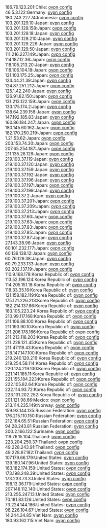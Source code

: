 186.79.123.201:Chile: [ovpn config](vpn/186_79_123_201.ovpn)  
46.5.3.122:Germany: [ovpn config](vpn/46_5_3_122.ovpn)  
180.243.227.74:Indonesia: [ovpn config](vpn/180_243_227_74.ovpn)  
103.201.129.10:Japan: [ovpn config](vpn/103_201_129_10.ovpn)  
103.201.129.158:Japan: [ovpn config](vpn/103_201_129_158.ovpn)  
103.201.129.18:Japan: [ovpn config](vpn/103_201_129_18.ovpn)  
103.201.129.210:Japan: [ovpn config](vpn/103_201_129_210.ovpn)  
103.201.129.226:Japan: [ovpn config](vpn/103_201_129_226.ovpn)  
103.201.129.50:Japan: [ovpn config](vpn/103_201_129_50.ovpn)  
111.216.227.149:Japan: [ovpn config](vpn/111_216_227_149.ovpn)  
114.187.12.36:Japan: [ovpn config](vpn/114_187_12_36.ovpn)  
118.105.213.20:Japan: [ovpn config](vpn/118_105_213_20.ovpn)  
118.106.104.18:Japan: [ovpn config](vpn/118_106_104_18.ovpn)  
121.103.175.25:Japan: [ovpn config](vpn/121_103_175_25.ovpn)  
124.44.21.39:Japan: [ovpn config](vpn/124_44_21_39.ovpn)  
124.87.251.212:Japan: [ovpn config](vpn/124_87_251_212.ovpn)  
125.1.42.240:Japan: [ovpn config](vpn/125_1_42_240.ovpn)  
126.91.82.150:Japan: [ovpn config](vpn/126_91_82_150.ovpn)  
131.213.122.159:Japan: [ovpn config](vpn/131_213_122_159.ovpn)  
133.175.174.2:Japan: [ovpn config](vpn/133_175_174_2.ovpn)  
138.64.239.158:Japan: [ovpn config](vpn/138_64_239_158.ovpn)  
147.192.185.83:Japan: [ovpn config](vpn/147_192_185_83.ovpn)  
160.86.184.247:Japan: [ovpn config](vpn/160_86_184_247.ovpn)  
180.145.60.162:Japan: [ovpn config](vpn/180_145_60_162.ovpn)  
182.170.250.219:Japan: [ovpn config](vpn/182_170_250_219.ovpn)  
1.21.53.62:Japan: [ovpn config](vpn/1_21_53_62.ovpn)  
203.153.74.30:Japan: [ovpn config](vpn/203_153_74_30.ovpn)  
207.65.254.187:Japan: [ovpn config](vpn/207_65_254_187.ovpn)  
211.135.28.126:Japan: [ovpn config](vpn/211_135_28_126.ovpn)  
219.100.37.119:Japan: [ovpn config](vpn/219_100_37_119.ovpn)  
219.100.37.120:Japan: [ovpn config](vpn/219_100_37_120.ovpn)  
219.100.37.159:Japan: [ovpn config](vpn/219_100_37_159.ovpn)  
219.100.37.192:Japan: [ovpn config](vpn/219_100_37_192.ovpn)  
219.100.37.196:Japan: [ovpn config](vpn/219_100_37_196.ovpn)  
219.100.37.197:Japan: [ovpn config](vpn/219_100_37_197.ovpn)  
219.100.37.199:Japan: [ovpn config](vpn/219_100_37_199.ovpn)  
219.100.37.2:Japan: [ovpn config](vpn/219_100_37_2.ovpn)  
219.100.37.201:Japan: [ovpn config](vpn/219_100_37_201.ovpn)  
219.100.37.209:Japan: [ovpn config](vpn/219_100_37_209.ovpn)  
219.100.37.213:Japan: [ovpn config](vpn/219_100_37_213.ovpn)  
219.100.37.60:Japan: [ovpn config](vpn/219_100_37_60.ovpn)  
219.100.37.63:Japan: [ovpn config](vpn/219_100_37_63.ovpn)  
219.100.37.83:Japan: [ovpn config](vpn/219_100_37_83.ovpn)  
219.100.37.85:Japan: [ovpn config](vpn/219_100_37_85.ovpn)  
219.100.37.87:Japan: [ovpn config](vpn/219_100_37_87.ovpn)  
27.143.38.96:Japan: [ovpn config](vpn/27_143_38_96.ovpn)  
60.101.232.177:Japan: [ovpn config](vpn/60_101_232_177.ovpn)  
60.139.138.12:Japan: [ovpn config](vpn/60_139_138_12.ovpn)  
60.76.129.38:Japan: [ovpn config](vpn/60_76_129_38.ovpn)  
60.79.233.133:Japan: [ovpn config](vpn/60_79_233_133.ovpn)  
92.202.137.19:Japan: [ovpn config](vpn/92_202_137_19.ovpn)  
110.9.168.178:Korea Republic of: [ovpn config](vpn/110_9_168_178.ovpn)  
113.52.196.124:Korea Republic of: [ovpn config](vpn/113_52_196_124.ovpn)  
114.205.151.18:Korea Republic of: [ovpn config](vpn/114_205_151_18.ovpn)  
118.33.35.16:Korea Republic of: [ovpn config](vpn/118_33_35_16.ovpn)  
121.158.182.119:Korea Republic of: [ovpn config](vpn/121_158_182_119.ovpn)  
175.121.226.213:Korea Republic of: [ovpn config](vpn/175_121_226_213.ovpn)  
182.214.137.86:Korea Republic of: [ovpn config](vpn/182_214_137_86.ovpn)  
183.105.223.24:Korea Republic of: [ovpn config](vpn/183_105_223_24.ovpn)  
210.99.117.168:Korea Republic of: [ovpn config](vpn/210_99_117_168.ovpn)  
211.106.88.100:Korea Republic of: [ovpn config](vpn/211_106_88_100.ovpn)  
211.193.90.10:Korea Republic of: [ovpn config](vpn/211_193_90_10.ovpn)  
211.206.178.166:Korea Republic of: [ovpn config](vpn/211_206_178_166.ovpn)  
211.213.118.203:Korea Republic of: [ovpn config](vpn/211_213_118_203.ovpn)  
211.228.121.45:Korea Republic of: [ovpn config](vpn/211_228_121_45.ovpn)  
211.47.119.43:Korea Republic of: [ovpn config](vpn/211_47_119_43.ovpn)  
218.147.147.100:Korea Republic of: [ovpn config](vpn/218_147_147_100.ovpn)  
219.240.120.216:Korea Republic of: [ovpn config](vpn/219_240_120_216.ovpn)  
219.254.58.114:Korea Republic of: [ovpn config](vpn/219_254_58_114.ovpn)  
220.124.219.100:Korea Republic of: [ovpn config](vpn/220_124_219_100.ovpn)  
221.141.185.11:Korea Republic of: [ovpn config](vpn/221_141_185_11.ovpn)  
221.155.184.223:Korea Republic of: [ovpn config](vpn/221_155_184_223.ovpn)  
222.105.82.64:Korea Republic of: [ovpn config](vpn/222_105_82_64.ovpn)  
222.114.93.72:Korea Republic of: [ovpn config](vpn/222_114_93_72.ovpn)  
223.131.202.252:Korea Republic of: [ovpn config](vpn/223_131_202_252.ovpn)  
201.121.98.66:Mexico: [ovpn config](vpn/201_121_98_66.ovpn)  
213.114.235.149:Norway: [ovpn config](vpn/213_114_235_149.ovpn)  
159.93.144.135:Russian Federation: [ovpn config](vpn/159_93_144_135.ovpn)  
176.215.110.150:Russian Federation: [ovpn config](vpn/176_215_110_150.ovpn)  
212.164.65.51:Russian Federation: [ovpn config](vpn/212_164_65_51.ovpn)  
94.28.243.81:Russian Federation: [ovpn config](vpn/94_28_243_81.ovpn)  
200.2.166.122:Suriname: [ovpn config](vpn/200_2_166_122.ovpn)  
119.76.15.104:Thailand: [ovpn config](vpn/119_76_15_104.ovpn)  
223.204.250.37:Thailand: [ovpn config](vpn/223_204_250_37.ovpn)  
49.228.243.91:Thailand: [ovpn config](vpn/49_228_243_91.ovpn)  
49.228.97.182:Thailand: [ovpn config](vpn/49_228_97_182.ovpn)  
107.179.66.179:United States: [ovpn config](vpn/107_179_66_179.ovpn)  
139.180.147.96:United States: [ovpn config](vpn/139_180_147_96.ovpn)  
163.182.174.159:United States: [ovpn config](vpn/163_182_174_159.ovpn)  
173.198.248.39:United States: [ovpn config](vpn/173_198_248_39.ovpn)  
173.233.73.3:United States: [ovpn config](vpn/173_233_73_3.ovpn)  
198.13.36.179:United States: [ovpn config](vpn/198_13_36_179.ovpn)  
207.148.112.140:United States: [ovpn config](vpn/207_148_112_140.ovpn)  
213.255.247.13:United States: [ovpn config](vpn/213_255_247_13.ovpn)  
70.181.83.126:United States: [ovpn config](vpn/70_181_83_126.ovpn)  
73.224.144.186:United States: [ovpn config](vpn/73_224_144_186.ovpn)  
98.226.104.67:United States: [ovpn config](vpn/98_226_104_67.ovpn)  
14.244.34.85:Viet Nam: [ovpn config](vpn/14_244_34_85.ovpn)  
180.93.162.115:Viet Nam: [ovpn config](vpn/180_93_162_115.ovpn)  
